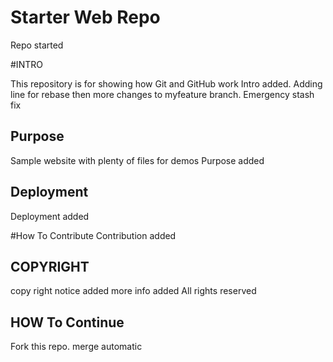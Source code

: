 # Starter Web Repo

Repo started

#INTRO

This repository is for showing how Git and GitHub work
Intro added. Adding line for rebase
then more changes to myfeature branch. Emergency stash fix
## Purpose

Sample website with plenty of files for demos
Purpose added

## Deployment
Deployment added



#How To Contribute
Contribution added

## COPYRIGHT
copy right notice added
more info added
All rights reserved

## HOW To Continue
Fork this repo.
merge automatic